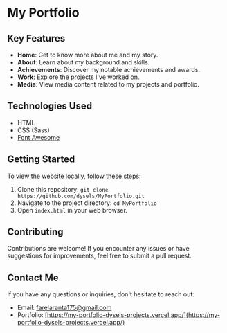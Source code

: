 # My Portfolio
## Key Features
- **Home**: Get to know more about me and my story.
- **About**: Learn about my background and skills.
- **Achievements**: Discover my notable achievements and awards.
- **Work**: Explore the projects I've worked on.
- **Media**: View media content related to my projects and portfolio.

## Technologies Used
- HTML
- CSS (Sass)
- [Font Awesome](https://fontawesome.com/)

## Getting Started
To view the website locally, follow these steps:
1. Clone this repository: `git clone https://github.com/dysels/MyPortfolio.git`
2. Navigate to the project directory: `cd MyPortfolio`
3. Open `index.html` in your web browser.

## Contributing
Contributions are welcome! If you encounter any issues or have suggestions for improvements, feel free to submit a pull request.

## Contact Me
If you have any questions or inquiries, don't hesitate to reach out:
- Email: farelaranta175@gmail.com
- Portfolio: [https://my-portfolio-dysels-projects.vercel.app/](https://my-portfolio-dysels-projects.vercel.app/)
